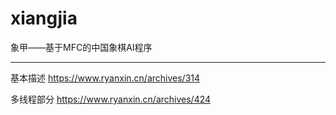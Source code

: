 # xiangjia
象甲——基于MFC的中国象棋AI程序
***
基本描述
https://www.ryanxin.cn/archives/314

多线程部分
https://www.ryanxin.cn/archives/424
